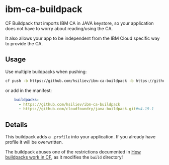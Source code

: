 # ibm-ca-buildpack
CF Buildpack that imports IBM CA in JAVA keystore, so your application does not have to worry about reading/using the CA.

It also allows your app to be independent from the IBM Cloud specific way to provide the CA.

## Usage

Use multiple buildpacks when pushing:

```bash
cf push -b https://github.com/hsiliev/ibm-ca-buildpack -b https://github.com/cloudfoundry/java-buildpack.git#v4.19.1
```

or add in the manifest:

```yaml
    buildpacks:
      - https://github.com/hsiliev/ibm-ca-buildpack
      - https://github.com/cloudfoundry/java-buildpack.git#v4.19.1
```


## Details
This buildpack adds a `.profile` into your application. If you already have profile it will be overwritten.

The buildpack abuses one of the restrictions documented in [How buildpacks work in CF](https://docs.cloudfoundry.org/buildpacks/understand-buildpacks.html), as it modifies the `build` directory!
